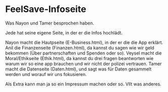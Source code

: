 # FeelSave-Infoseite
 
Was Nayon und Tamer besprochen haben.

Jede hat seine eigene Seite, in der er die Infos hochlädt.

Nayon macht die Hautpseite (E-Business.html), in der er die die App erklärt.
Anil die Finanzenseite (Finanzen.html), da kannst du sagen wie wir geld bekommen (Über partnerschaften und Spenden oder so).
Veysel macht die Moral/Ethikseite (Ethik.html), da kannst du drei fragen beantworten wie warum wir so eine app brauchen und wir nicht der polizei vertrauen.
Tamer macht die Datenseite (Daten.html), und sagt was für Daten gesammelt werden und worauf wir uns fokusieren.

Als Extra kann man ja so ein Impressum machen oder so. Vllt was anderes.